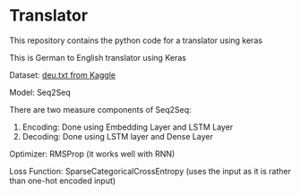# Translator
This repository contains the python code for a translator using keras

This is German to English translator using Keras

Dataset: [deu.txt from Kaggle](https://www.kaggle.com/kuldeepsingharya/german-to-english-translation/activity)

Model: Seq2Seq

There are two measure components of Seq2Seq:
1. Encoding: Done using Embedding Layer and LSTM Layer
2. Decoding: Done using LSTM layer and Dense Layer
 
Optimizer: RMSProp (it works well with RNN)

Loss Function: SparseCategoricalCrossEntropy (uses the input as it is rather than one-hot encoded input)

